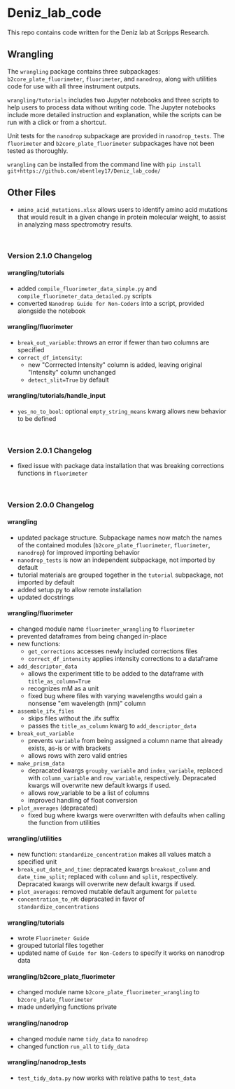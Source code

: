 # Deniz_lab_code
This repo contains code written for the Deniz lab at Scripps Research. 

## Wrangling

The `wrangling` package contains three subpackages: `b2core_plate_fluorimeter`,
`fluorimeter`, and `nanodrop`, along with utilities code for use with all three 
instrument outputs.  

`wrangling/tutorials` includes two Jupyter notebooks and three scripts to help
users to process data without writing code. The Jupyter notebooks include more
detailed instruction and explanation, while the scripts can be run with a 
click or from a shortcut.

Unit tests for the `nanodrop` subpackage are provided in `nanodrop_tests`. The 
`fluorimeter` and `b2core_plate_fluorimeter` subpackages have not been tested as
thoroughly.

`wrangling` can be installed from the command line with 
`pip install git+https://github.com/ebentley17/Deniz_lab_code/`

## Other Files

- `amino_acid_mutations.xlsx` allows users to identify amino acid mutations that
would result in a given change in protein molecular weight, to assist in 
analyzing mass spectromotry results.

<br>

### Version 2.1.0 Changelog

#### wrangling/tutorials
- added `compile_fluorimeter_data_simple.py` and `compile_fluorimeter_data_detailed.py` scripts
- converted `Nanodrop Guide for Non-Coders` into a script, provided alongside the notebook

#### wrangling/fluorimeter
- `break_out_variable`: throws an error if fewer than two columns are specified
- `correct_df_intensity`:
    - new "Corrrected Intensity" column is added, leaving original "Intensity" column unchanged
    - `detect_slit=True` by default

#### wrangling/tutorials/handle_input
- `yes_no_to_bool`: optional `empty_string_means` kwarg allows new behavior to be defined

<br>

### Version 2.0.1 Changelog

- fixed issue with package data installation that was breaking corrections functions in `fluorimeter`

<br>

### Version 2.0.0 Changelog

#### wrangling
- updated package structure. Subpackage names now match the names of the contained modules (`b2core_plate_fluorimeter`, `fluorimeter`, `nanodrop`) for improved importing behavior
- `nanodrop_tests` is now an independent subpackage, not imported by default
- tutorial materials are grouped together in the `tutorial` subpackage, not imported by default
- added setup.py to allow remote installation
- updated docstrings

#### wrangling/fluorimeter
- changed module name `fluorimeter_wrangling` to `fluorimeter`
- prevented dataframes from being changed in-place
- new functions:
    - `get_corrections` accesses newly included corrections files
    - `correct_df_intensity` applies intensity corrections to a dataframe
- `add_descriptor_data` 
    - allows the experiment title to be added to the dataframe with `title_as_column=True`
    - recognizes mM as a unit
    - fixed bug where files with varying wavelengths would gain a nonsense "em wavelength (nm)" column
- `assemble_ifx_files`
    - skips files without the .ifx suffix
    - passes the `title_as_column` kwarg to `add_descriptor_data`
- `break_out_variable`
    - prevents `variable` from being assigned a column name that already exists, as-is or with brackets
    - allows rows with zero valid entries
- `make_prism_data`
    - depracated kwargs `groupby_variable` and `index_variable`, replaced with `column_variable` and `row_variable`, respectively. Depracated kwargs will overwrite new default kwargs if used.
    - allows row_variable to be a list of columns
    - improved handling of float conversion
- `plot_averages` (depracated)
    - fixed bug where kwargs were overwritten with defaults when calling the function from utilities

#### wrangling/utilities
- new function: `standardize_concentration` makes all values match a specified unit
- `break_out_date_and_time`: depracated kwargs `breakout_column` and `date_time_split`; replaced with `column` and `split`, respectively. Depracated kwargs will overwrite new default kwargs if used.
- `plot_averages`: removed mutable default argument for `palette`
- `concentration_to_nM`: depracated in favor of `standardize_concentrations`

#### wrangling/tutorials
- wrote `Fluorimeter Guide`
- grouped tutorial files together
- updated name of `Guide for Non-Coders` to specify it works on nanodrop data

#### wrangling/b2core_plate_fluorimeter
- changed module name `b2core_plate_fluorimeter_wrangling` to `b2core_plate_fluorimeter`
- made underlying functions private

#### wrangling/nanodrop
- changed module name `tidy_data` to `nanodrop`
- changed function `run_all` to `tidy_data`

#### wrangling/nanodrop_tests
- `test_tidy_data.py` now works with relative paths to `test_data`

